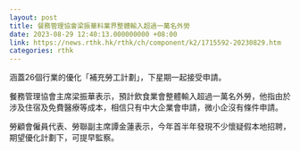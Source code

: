 ```yaml
---
layout: post
title: 餐務管理協會梁振華料業界整體輸入超過一萬名外勞
date: 2023-08-29 12:40:13.000000000 +08:00
link: https://news.rthk.hk/rthk/ch/component/k2/1715592-20230829.htm
categories: rthk
---
```


涵蓋26個行業的優化「補充勞工計劃」，下星期一起接受申請。

餐務管理協會主席梁振華表示，預計飲食業會整體輸入超過一萬名外勞，他指由於涉及住宿及免費醫療等成本，相信只有中大企業會申請，微小企沒有條件申請。

勞顧會僱員代表、勞聯副主席譚金蓮表示，今年首半年發現不少懷疑假本地招聘，期望優化計劃下，可提早監察。
